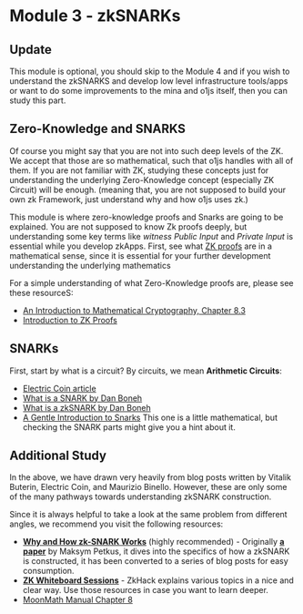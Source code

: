 # Module 3 - zkSNARKs

## Update 
This module is optional, you should skip to the Module 4 and if you wish to understand the zkSNARKS and develop low level infrastructure tools/apps or want to do some improvements to the mina and o1js itself, then you can study this part.


## Zero-Knowledge and SNARKS
Of course you might say that you are not into such deep levels of the ZK. We accept that those are so mathematical, such that o1js handles with all of them. If you are not familiar with ZK, studying these concepts just for understanding the underlying Zero-Knowledge concept (especially ZK Circuit) will be enough. (meaning that, you are not supposed to build your own zk Framework, just understand why and how o1js uses zk.)

This module is where zero-knowledge proofs and Snarks are going to be explained. You are not supposed to know Zk proofs deeply, but understanding some key terms like *witness* *Public Input* and *Private Input* is essential while you develop zkApps. First, see what [ZK proofs](https://www.youtube.com/watch?v=uchjTIlPzFo&list=PLS01nW3Rtgor_yJmQsGBZAg5XM4TSGpPs) are in a mathematical sense, since it is essential for your further development understanding the underlying mathematics

For a simple understanding of what Zero-Knowledge proofs are, please see these resourceS:
- [An Introduction to Mathematical Cryptography, Chapter 8.3](https://books.google.com.ar/books/about/An_Introduction_to_Mathematical_Cryptogr.html?id=BHuTQgAACAAJ&source=kp_book_description&redir_esc=y)
- [Introduction to ZK Proofs](https://www.youtube.com/watch?v=uchjTIlPzFo&list=PLS01nW3Rtgor_yJmQsGBZAg5XM4TSGpPs)

## SNARKs

First, start by what is a circuit? By circuits, we mean **Arithmetic Circuits**:
- [Electric Coin article](https://electriccoin.co/blog/snark-explain5/)
- [What is a SNARK by Dan Boneh](https://www.youtube.com/watch?v=h-94UhJLeck)
- [What is a zkSNARK by Dan Boneh](https://www.youtube.com/watch?v=gcKCW7CNu_M)
- [A Gentle Introduction to Snarks](https://www.di.ens.fr/~nitulesc/files/Survey-SNARKs.pdf) This one is a little mathematical, but checking the SNARK parts might give you a hint about it.


## Additional Study

In the above, we have drawn very heavily from blog posts written by Vitalik Buterin, Electric Coin, and Maurizio Binello. However, these are only some of the many pathways towards understanding zkSNARK construction.

Since it is always helpful to take a look at the same problem from different angles, we recommend you visit the following resources:

- [**Why and How zk-SNARK Works**](https://medium.com/@imolfar/why-and-how-zk-snark-works-1-introduction-the-medium-of-a-proof-d946e931160) (highly recommended) - Originally [**a paper**](https://arxiv.org/abs/1906.07221) by Maksym Petkus, it dives into the specifics of how a zkSNARK is constructed, it has been converted to a series of blog posts for easy consumption.
- [**ZK Whiteboard Sessions**](https://zkhack.dev/whiteboard/) - ZkHack explains various topics in a nice and clear way. Use those resources in case you want to learn deeper.
- [MoonMath Manual Chapter 8](https://leastauthority.com/community-matters/moonmath-manual/) 




